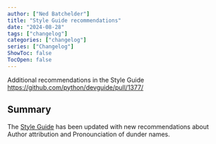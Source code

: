 ```yaml
---
author: ["Ned Batchelder"]
title: "Style Guide recommendations"
date: "2024-08-28"
tags: ["changelog"]
categories: ["changelog"]
series: ["Changelog"]
ShowToc: false
TocOpen: false
---
```


Additional recommendations in the Style Guide https://github.com/python/devguide/pull/1377/

## Summary

The [Style Guide](https://devguide.python.org/documentation/style-guide/) has been updated with new recommendations about Author attribution and Pronounciation of dunder names.